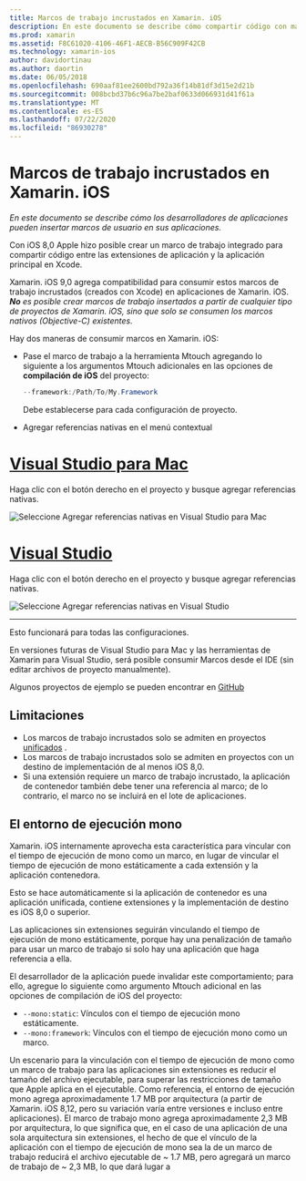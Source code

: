 ```yaml
---
title: Marcos de trabajo incrustados en Xamarin. iOS
description: En este documento se describe cómo compartir código con marcos de trabajo incrustados en una aplicación de Xamarin. iOS. Esto puede hacerse con la herramienta Mtouch o con las referencias nativas.
ms.prod: xamarin
ms.assetid: F8C61020-4106-46F1-AECB-B56C909F42CB
ms.technology: xamarin-ios
author: davidortinau
ms.author: daortin
ms.date: 06/05/2018
ms.openlocfilehash: 690aaf81ee2600bd792a36f14b81df3d15e2d21b
ms.sourcegitcommit: 008bcbd37b6c96a7be2baf0633d066931d41f61a
ms.translationtype: MT
ms.contentlocale: es-ES
ms.lasthandoff: 07/22/2020
ms.locfileid: "86930278"
---
```

# <a name="embedded-frameworks-in-xamarinios"></a>Marcos de trabajo incrustados en Xamarin. iOS

_En este documento se describe cómo los desarrolladores de aplicaciones pueden insertar marcos de usuario en sus aplicaciones._

Con iOS 8,0 Apple hizo posible crear un marco de trabajo integrado para compartir código entre las extensiones de aplicación y la aplicación principal en Xcode.

Xamarin. iOS 9,0 agrega compatibilidad para consumir estos marcos de trabajo incrustados (creados con Xcode) en aplicaciones de Xamarin. iOS. ***No** es posible crear marcos de trabajo insertados a partir de cualquier tipo de proyectos de Xamarin. iOS, sino que solo se consumen los marcos nativos (Objective-C) existentes.*

Hay dos maneras de consumir marcos en Xamarin. iOS:

- Pase el marco de trabajo a la herramienta Mtouch agregando lo siguiente a los argumentos Mtouch adicionales en las opciones de **compilación de iOS** del proyecto:

  ```csharp
  --framework:/Path/To/My.Framework
  ```

  Debe establecerse para cada configuración de proyecto.

- Agregar referencias nativas en el menú contextual

# <a name="visual-studio-for-mac"></a>[Visual Studio para Mac](#tab/macos)

Haga clic con el botón derecho en el proyecto y busque agregar referencias nativas.

![Seleccione Agregar referencias nativas en Visual Studio para Mac](embedded-frameworks-images/xam-native-refs.png)

# <a name="visual-studio"></a>[Visual Studio](#tab/windows)

Haga clic con el botón derecho en el proyecto y busque agregar referencias nativas.

![Seleccione Agregar referencias nativas en Visual Studio](embedded-frameworks-images/vs-native-refs.png)

-----

  Esto funcionará para todas las configuraciones.

En versiones futuras de Visual Studio para Mac y las herramientas de Xamarin para Visual Studio, será posible consumir Marcos desde el IDE (sin editar archivos de proyecto manualmente).

Algunos proyectos de ejemplo se pueden encontrar en [GitHub](https://github.com/rolfbjarne/embedded-frameworks)

## <a name="limitations"></a>Limitaciones

- Los marcos de trabajo incrustados solo se admiten en proyectos [unificados](~/cross-platform/macios/unified/index.md) .
- Los marcos de trabajo incrustados solo se admiten en proyectos con un destino de implementación de al menos iOS 8,0.
- Si una extensión requiere un marco de trabajo incrustado, la aplicación de contenedor también debe tener una referencia al marco; de lo contrario, el marco no se incluirá en el lote de aplicaciones.

## <a name="the-mono-runtime"></a>El entorno de ejecución mono

Xamarin. iOS internamente aprovecha esta característica para vincular con el tiempo de ejecución de mono como un marco, en lugar de vincular el tiempo de ejecución de mono estáticamente a cada extensión y la aplicación contenedora.

Esto se hace automáticamente si la aplicación de contenedor es una aplicación unificada, contiene extensiones y la implementación de destino es iOS 8,0 o superior.

Las aplicaciones sin extensiones seguirán vinculando el tiempo de ejecución de mono estáticamente, porque hay una penalización de tamaño para usar un marco de trabajo si solo hay una aplicación que haga referencia a ella.

El desarrollador de la aplicación puede invalidar este comportamiento; para ello, agregue lo siguiente como argumento Mtouch adicional en las opciones de compilación de iOS del proyecto:

- `--mono:static`: Vínculos con el tiempo de ejecución mono estáticamente.
- `--mono:framework`: Vínculos con el tiempo de ejecución mono como un marco.

Un escenario para la vinculación con el tiempo de ejecución de mono como un marco de trabajo para las aplicaciones sin extensiones es reducir el tamaño del archivo ejecutable, para superar las restricciones de tamaño que Apple aplica en el ejecutable. Como referencia, el entorno de ejecución mono agrega aproximadamente 1.7 MB por arquitectura (a partir de Xamarin. iOS 8,12, pero su variación varía entre versiones e incluso entre aplicaciones). El marco de trabajo mono agrega aproximadamente 2,3 MB por arquitectura, lo que significa que, en el caso de una aplicación de una sola arquitectura sin extensiones, el hecho de que el vínculo de la aplicación con el tiempo de ejecución de mono sea la de un marco de trabajo reducirá el archivo ejecutable de ~ 1.7 MB, pero agregará un marco de trabajo de ~ 2,3 MB, lo que dará lugar a
